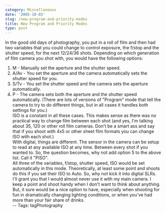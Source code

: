 ```yaml
---
category: Miscellaneous
date: '2005-10-03'
slug: /new-program-and-priority-modes
title: New Program and Priority Modes
type: post
---
```



In the good old days of photography, you put in a roll of film and
then had two variables that you could change to control exposure,
the f/stop and the shutter speed, for the next 12/24/36 shots.
Depending on which generation of film camera you shot with, you
would have the following options:  
1) M - Manually set the aperture and the shutter speed.  
2) A/Av - You set the aperture and the camera automatically sets
the shutter speed for you.  
3) S/Tv - You set the shutter speed and the camera sets the
aperture automatically.  
4) P - The camera sets both the aperture and the shutter speed
automatically. (There are lots of versions of "Program" mode that
tell the camera to try to do different things, but in all cases it
handles both settings for you.)  
ISO is a constant in all these cases. This makes sense as there was
no practical way to change film between each shot (and yes, I'm
talking about 35, 120 or other roll film cameras. Don't be a smart
ass and say that if you shoot with 4x5 or other sheet film formats
you can change ISO with each shot.)  
With digital, things are different. The sensor in the camera can be
setup to read at any available ISO at any time. Between every shot
if you wanted to. So, the question becomes, why not add option 5 to
the above list. Call it "PISO".  
All three of the variables, f/stop, shutter speed, ISO would be set
automatically in this mode. Theoretically, at least some point and
shoots do this if you set their ISO to Auto. So, why not kick it
into digital SLRs. I'll grant you that I would almost never use it
with my main camera. I keep a point and shoot handy when I don't
want to think about anything. But, it sure would be a nice option
to have, especially when shooting for fun in dramatically changing
lighting conditions, or when you've had more than your fair share
of drinks.  
-- Tags: tagPhotography